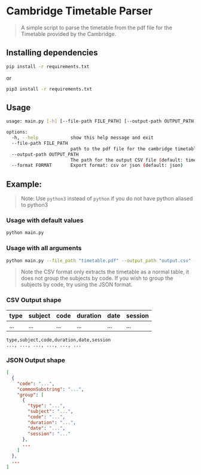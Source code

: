 # Cambridge Timetable Parser

> A simple script to parse the timetable from the pdf file for the Timetable provided by the Cambridge.

## Installing dependencies

```bash
pip install -r requirements.txt
```

or 

```bash
pip3 install -r requirements.txt
```

## Usage 

```bash
usage: main.py [-h] [--file-path FILE_PATH] [--output-path OUTPUT_PATH] [--format FORMAT]

options:
  -h, --help            show this help message and exit
  --file-path FILE_PATH
                        path to the pdf file for the cambridge timetable
  --output-path OUTPUT_PATH
                        The path for the output CSV file (default: timetable.csv)
  --format FORMAT       Export format: csv or json (default: json)
```


## Example:

> Note: Use `python3` instead of `python` if you do not have python aliased to python3


### Usage with default values

```bash
python main.py
```

### Usage with all arguments

```bash
python main.py --file_path "timetable.pdf" --output_path "output.csv" --format "csv"
```

>
> Note the CSV format only extracts the timetable as a normal table, it does not group the subjects by code.
> If you wish to group the subjects by code, try using the JSON format.
>

### CSV Output shape

| type | subject | code | duration | date | session |
| ---- | ------- | ---- | -------- | ---- | ------- |
| ...  | ...     | ...  | ...      | ...  | ...     |

```csv
type,subject,code,duration,date,session
..., ..., ..., ..., ..., ...
```

### JSON Output shape

```json
[
  {
    "code": "...",
    "commonSubstring": "...",
    "group": [
      {
        "type": "...",
        "subject": "...",
        "code": "...",
        "duration": "...",
        "date": "...",
        "session": "..."
      },
      ...
    ]
  },
  ...
]
```